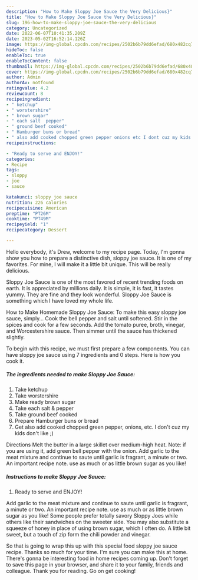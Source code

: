 ```yaml
---
description: "How to Make Sloppy Joe Sauce the Very Delicious}"
title: "How to Make Sloppy Joe Sauce the Very Delicious}"
slug: 196-how-to-make-sloppy-joe-sauce-the-very-delicious
category: Uncategorized
date: 2022-06-07T10:41:35.209Z
date: 2023-05-02T16:52:14.126Z
image: https://img-global.cpcdn.com/recipes/2502b6b79dd6efad/680x482cq70/sloppy-joe-sauce-recipe-main-photo.jpg
hideToc: false
enableToc: true
enableTocContent: false
thumbnail: https://img-global.cpcdn.com/recipes/2502b6b79dd6efad/680x482cq70/sloppy-joe-sauce-recipe-main-photo.jpg
cover: https://img-global.cpcdn.com/recipes/2502b6b79dd6efad/680x482cq70/sloppy-joe-sauce-recipe-main-photo.jpg
author: Admin
authorAv: notfound
ratingvalue: 4.2
reviewcount: 8
recipeingredient:
- " ketchup"
- " worstershire"
- " brown sugar"
- " each salt  pepper"
- " ground beef cooked"
- " Hamburger buns or bread"
- " also add cooked chopped green pepper onions etc I dont cuz my kids dont like "
recipeinstructions:

- "Ready to serve and ENJOY!"
categories:
- Recipe
tags:
- sloppy
- joe
- sauce

katakunci: sloppy joe sauce 
nutrition: 226 calories
recipecuisine: American
preptime: "PT26M"
cooktime: "PT49M"
recipeyield: "1"
recipecategory: Dessert

---
```



Hello everybody, it's Drew, welcome to my recipe page. Today, I'm gonna show you how to prepare a distinctive dish, sloppy joe sauce. It is one of my favorites. For mine, I will make it a little bit unique. This will be really delicious.

Sloppy Joe Sauce is one of the most favored of recent trending foods on earth. It is appreciated by millions daily. It is simple, it is fast, it tastes yummy. They are fine and they look wonderful. Sloppy Joe Sauce is something which I have loved my whole life.

How to Make Homemade Sloppy Joe Sauce: To make this easy sloppy joe sauce, simply… Cook the bell pepper and salt until softened. Stir in the spices and cook for a few seconds. Add the tomato puree, broth, vinegar, and Worcestershire sauce. Then simmer until the sauce has thickened slightly.


To begin with this recipe, we must first prepare a few components. You can have sloppy joe sauce using 7 ingredients and 0 steps. Here is how you cook it.

<!--inarticleads1-->

##### The ingredients needed to make Sloppy Joe Sauce:

1. Take  ketchup
1. Take  worstershire
1. Make ready  brown sugar
1. Take  each salt &amp; pepper
1. Take  ground beef cooked
1. Prepare  Hamburger buns or bread
1. Get  also add cooked chopped green pepper, onions, etc. I don&#39;t cuz my kids don&#39;t like ;)


Directions Melt the butter in a large skillet over medium-high heat. Note: if you are using it, add green bell pepper with the onion. Add garlic to the meat mixture and continue to saute until garlic is fragrant, a minute or two. An important recipe note. use as much or as little brown sugar as you like! 

<!--inarticleads2-->

##### Instructions to make Sloppy Joe Sauce:


1. Ready to serve and ENJOY!

Add garlic to the meat mixture and continue to saute until garlic is fragrant, a minute or two. An important recipe note. use as much or as little brown sugar as you like! Some people prefer totally savory Sloppy Joes while others like their sandwiches on the sweeter side. You may also substitute a squeeze of honey in place of using brown sugar, which I often do. A little bit sweet, but a touch of zip form the chili powder and vinegar. 

So that is going to wrap this up with this special food sloppy joe sauce recipe. Thanks so much for your time. I'm sure you can make this at home. There's gonna be interesting food in home recipes coming up. Don't forget to save this page in your browser, and share it to your family, friends and colleague. Thank you for reading. Go on get cooking!
